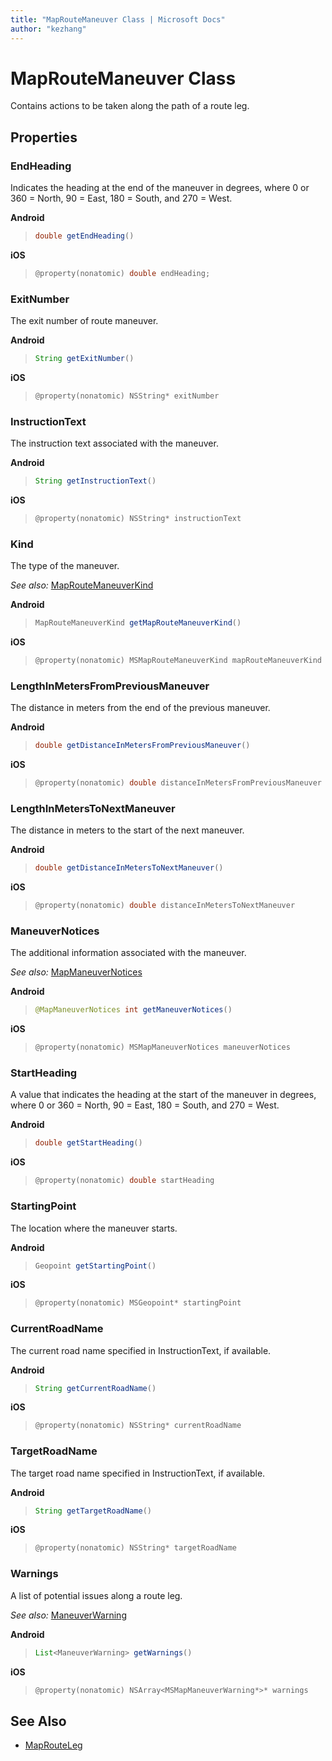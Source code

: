 ```yaml
---
title: "MapRouteManeuver Class | Microsoft Docs"
author: "kezhang"
---
```


# MapRouteManeuver Class

Contains actions to be taken along the path of a route leg.

## Properties

### EndHeading

Indicates the heading at the end of the maneuver in degrees, where 0 or 360 = North, 90 = East, 180 = South, and 270 = West.

**Android**

>```java
>double getEndHeading()
>```

**iOS**

>```objectivec
>@property(nonatomic) double endHeading;
>```

### ExitNumber

The exit number of route maneuver.

**Android**

>```java
>String getExitNumber()
>```

**iOS**

>```objectivec
>@property(nonatomic) NSString* exitNumber
>```

### InstructionText

The instruction text associated with the maneuver.

**Android**

>```java
>String getInstructionText()
>```

**iOS**

>```objectivec
>@property(nonatomic) NSString* instructionText
>```

### Kind  

The type of the maneuver.

_See also:_ [MapRouteManeuverKind](maproutemaneuverkind-enumeration.md)

**Android**

>```java
>MapRouteManeuverKind getMapRouteManeuverKind()
>```

**iOS**

>```objectivec
>@property(nonatomic) MSMapRouteManeuverKind mapRouteManeuverKind
>```

### LengthInMetersFromPreviousManeuver 

The distance in meters from the end of the previous maneuver.

**Android**

>```java
>double getDistanceInMetersFromPreviousManeuver()
>```

**iOS**

>```objectivec
>@property(nonatomic) double distanceInMetersFromPreviousManeuver
>```

### LengthInMetersToNextManeuver 

The distance in meters to the start of the next maneuver.

**Android**

>```java
>double getDistanceInMetersToNextManeuver()
>```

**iOS**

>```objectivec
>@property(nonatomic) double distanceInMetersToNextManeuver
>```

### ManeuverNotices  

The additional information associated with the maneuver.

_See also:_ [MapManeuverNotices](mapmaneuvernotices-enumeration.md)

**Android**

>```java
>@MapManeuverNotices int getManeuverNotices()
>```

**iOS**

>```objectivec
>@property(nonatomic) MSMapManeuverNotices maneuverNotices
>```

### StartHeading  

A value that indicates the heading at the start of the maneuver in degrees, where 0 or 360 = North, 90 = East, 180 = South, and 270 = West.

**Android**

>```java
>double getStartHeading()
>```

**iOS**

>```objectivec
>@property(nonatomic) double startHeading
>```

### StartingPoint  

The location where the maneuver starts.

**Android**

>```java
>Geopoint getStartingPoint()
>```

**iOS**

>```objectivec
>@property(nonatomic) MSGeopoint* startingPoint
>```


### CurrentRoadName  

The current road name specified in InstructionText, if available.

**Android**

>```java
>String getCurrentRoadName()
>```

**iOS**

>```objectivec
>@property(nonatomic) NSString* currentRoadName
>```

### TargetRoadName  

The target road name specified in InstructionText, if available.

**Android**

>```java
>String getTargetRoadName()
>```

**iOS**

>```objectivec
>@property(nonatomic) NSString* targetRoadName
>```

### Warnings  

A list of potential issues along a route leg.

_See also:_ [ManeuverWarning](maneuverwarning-class.md)

**Android**

>```java
>List<ManeuverWarning> getWarnings()
>```

**iOS**

>```objectivec
>@property(nonatomic) NSArray<MSMapManeuverWarning*>* warnings
>```

## See Also

* [MapRouteLeg](maprouteleg-class.md)
